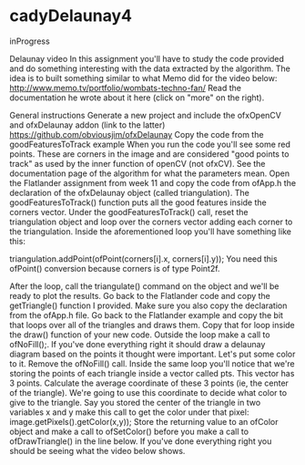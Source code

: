 # cadyDelaunay4
inProgress

Delaunay video
In this assignment you'll have to study the code provided and do something interesting with the data extracted by the algorithm. The idea is to built something similar to what Memo did for the video below:
http://www.memo.tv/portfolio/wombats-techno-fan/
Read the documentation he wrote about it here (click on "more" on the right).


General instructions
Generate a new project and include the ofxOpenCV and ofxDelaunay addon (link to the latter)
https://github.com/obviousjim/ofxDelaunay
Copy the code from the goodFeaturesToTrack example
When you run the code you'll see some red points. These are corners in the image and are considered "good points to track" as used by the inner function of openCV (not ofxCV). See the documentation page of the algorithm for what the parameters mean.
Open the Flatlander assignment from week 11 and copy the code from ofApp.h the declaration of the ofxDelaunay object (called triangulation).
The goodFeaturesToTrack() function puts all the good features inside the corners vector. Under the goodFeaturesToTrack() call, reset the triangulation object and loop over the corners vector adding each corner to the triangulation. Inside the aforementioned loop you'll have something like this:

triangulation.addPoint(ofPoint(corners[i].x, corners[i].y));
You need this ofPoint() conversion because corners is of type Point2f.

After the loop, call the triangulate() command on the object and we'll be ready to plot the results.
Go back to the Flatlander code and copy the getTriangle() function I provided. Make sure you also copy the declaration from the ofApp.h file.
Go back to the Flatlander example and copy the bit that loops over all of the triangles and draws them. Copy that for loop inside the draw() function of your new code.
Outside the loop make a call to ofNoFill();. If you've done everything right it should draw a delaunay diagram based on the points it thought were important. Let's put some color to it.
Remove the ofNoFill() call.
Inside the same loop you'll notice that we're storing the points of each triangle inside a vector called pts. This vector has 3 points. Calculate the average coordinate of these 3 points (ie, the center of the triangle). We're going to use this coordinate to decide what color to give to the triangle.
Say you stored the center of the triangle in two variables x and y make this call to get the color under that pixel: image.getPixels().getColor(x,y)); Store the returning value to an ofColor object and make a call to ofSetColor() before you make a call to ofDrawTriangle() in the line below. If you've done everything right you should be seeing what the video below shows. 

